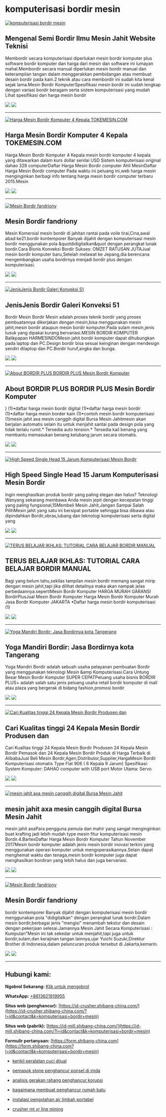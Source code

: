 # komputerisasi bordir mesin

<a href="https://swt.shibang-china.com/?l=id&img&k=komputerisasi+bordir+mesin" target="_blank">![komputerisasi bordir mesin](http://static.shibang-china.com/all-800x300/1105.jpg)</a>

## Mengenal Semi Bordir Ilmu Mesin Jahit Website Teknisi
Membordir secara komputerisasi diperlukan mesin bordir komputer plus software bordir komputer dan harga dari mesin dan software ini lumayan mahal.Membordir secara manual diperlukan mesin bordir manual dan keterampilan tangan dalam menggerakkan pembidangan atau membuat desain bordir pada kain.2 teknik atau cara membordir ini sudah kita kenal sejak lama.Mesin Bordir KomputerSpesifikasi mesin bordir ini sudah lengkap dengan variasi bordir beragam serta sistem komputerisasi yang mudah Lihat spesifikasi dan harga mesin bordir


<a href="https://whatsapp.shibangsoft.com/WhatsApp.php" target="_blank" title="WhatsApp">![](http://static.shibang-china.com/icon/whatsapp.png)</a> <a href="https://swt.shibang-china.com/?l=id&icon&k=komputerisasi+bordir+mesin" target="_blank">![](http://static.shibang-china.com/icon/chat-id.png)</a>

---

<a href="https://swt.shibang-china.com/?l=id&img&k=komputerisasi+bordir+mesin" target="_blank">![Harga Mesin Bordir Komputer 4 Kepala TOKEMESIN.COM](http://static.shibang-china.com/all-800x300/1186.jpg)</a>

## Harga Mesin Bordir Komputer 4 Kepala TOKEMESIN.COM
Harga Mesin Bordir Komputer 4 Kepala mesin bordir komputer 4 kepala yang ditawarkan dalam kurs dollar senilai USD Sistem komputerisasi original dahao 328 computerDaftar Harga Mesin Bordir computer Ahli MesinDaftar Harga Mesin Bordir computer Pada waktu ini peluang ini,web harga mesin menginginkan berbagi info tentang harga mesin bordir computer terbaru 2015.Mesin


<a href="https://whatsapp.shibangsoft.com/WhatsApp.php" target="_blank" title="WhatsApp">![](http://static.shibang-china.com/icon/whatsapp.png)</a> <a href="https://swt.shibang-china.com/?l=id&icon&k=komputerisasi+bordir+mesin" target="_blank">![](http://static.shibang-china.com/icon/chat-id.png)</a>

---

<a href="https://swt.shibang-china.com/?l=id&img&k=komputerisasi+bordir+mesin" target="_blank">![Mesin Bordir fandriony](http://static.shibang-china.com/all-800x300/449.jpg)</a>

## Mesin Bordir fandriony
Mesin Komersial mesin bordir di jahitan rantai pada voile tirai,Cina,awal abad ke21.bordir kontemporer Banyak dijahit dengan komputerisasi mesin bordir menggunakan pola &quotdidigitalkan&quot dengan perangkat lunak bordir.Cara Bisnis Konveksi Bordir Sukses: OMZET RATUSAN JUTAJual mesin bordir komputer baru,Setelah melawat ke Jepang,dia berencana mengembangkan usaha bordirnya menjadi bordir plus dengan komputerisasi.


<a href="https://whatsapp.shibangsoft.com/WhatsApp.php" target="_blank" title="WhatsApp">![](http://static.shibang-china.com/icon/whatsapp.png)</a> <a href="https://swt.shibang-china.com/?l=id&icon&k=komputerisasi+bordir+mesin" target="_blank">![](http://static.shibang-china.com/icon/chat-id.png)</a>

---

<a href="https://swt.shibang-china.com/?l=id&img&k=komputerisasi+bordir+mesin" target="_blank">![JenisJenis Bordir Galeri Konveksi 51](http://static.shibang-china.com/all-800x300/691.jpg)</a>

## JenisJenis Bordir Galeri Konveksi 51
Bordir Mesin Bordir Mesin adalah proses teknik bordir yang proses pembuatannya dikerjakan dengan mesin,bisa menggunakan mesin jahit,mesin bordir ataupun mesin bordir komputer.Pada sulam mesin,jenis tusuk yang dipakai kurang bervariasi.MESIN BORDIR KOMPUTER Balikpapan HARMESINDOMesin jahit bordir komputer dapat dihubungkan pada laptop dan PC.Design bordir bisa sesuai keinginan dengan mendesign sendiri dilaptop dan PC.Bordir huruf,angka dan bunga.


<a href="https://whatsapp.shibangsoft.com/WhatsApp.php" target="_blank" title="WhatsApp">![](http://static.shibang-china.com/icon/whatsapp.png)</a> <a href="https://swt.shibang-china.com/?l=id&icon&k=komputerisasi+bordir+mesin" target="_blank">![](http://static.shibang-china.com/icon/chat-id.png)</a>

---

<a href="https://swt.shibang-china.com/?l=id&img&k=komputerisasi+bordir+mesin" target="_blank">![About BORDIR PLUS BORDIR PLUS Mesin Bordir Komputer](http://static.shibang-china.com/all-800x300/12.jpg)</a>

## About BORDIR PLUS BORDIR PLUS Mesin Bordir Komputer
) (1)•daftar harga mesin bordir digital (1)•daftar harga mesin bordir (1)•daftar harga mesin border kain (1)•contoh mesin bordir komputerisasi (1)mesin jahit axa mesin canggih digital Bursa Mesin Jahitmesin akan berjalan automatis selain itu untuk menjahit santai pada design pola yang tidak terlalu rumit.* Tersedia auto tension.* Tersedia kail benang yang membantu memasukan benang kelubang jarum secara otomatis.


<a href="https://whatsapp.shibangsoft.com/WhatsApp.php" target="_blank" title="WhatsApp">![](http://static.shibang-china.com/icon/whatsapp.png)</a> <a href="https://swt.shibang-china.com/?l=id&icon&k=komputerisasi+bordir+mesin" target="_blank">![](http://static.shibang-china.com/icon/chat-id.png)</a>

---

<a href="https://swt.shibang-china.com/?l=id&img&k=komputerisasi+bordir+mesin" target="_blank">![High Speed Single Head 15 Jarum Komputerisasi Mesin Bordir](http://static.shibang-china.com/all-800x300/548.jpg)</a>

## High Speed Single Head 15 Jarum Komputerisasi Mesin Bordir
Ingin menghasilkan produk bordir yang paling elegan dan halus? Teknologi Wanyang sekarang membawa Anda mesin jepit dengan kecepatan tinggi yang paling fungsional,15Membeli Mesin Jahit,Jangan Sampai Salah PilihMesin jahit yang satu ini bersipat portable sehingga bisa dibawa atau dipindahkan Bordir,obras,lubang dan teknologi komputerisasi serta digital yang


<a href="https://whatsapp.shibangsoft.com/WhatsApp.php" target="_blank" title="WhatsApp">![](http://static.shibang-china.com/icon/whatsapp.png)</a> <a href="https://swt.shibang-china.com/?l=id&icon&k=komputerisasi+bordir+mesin" target="_blank">![](http://static.shibang-china.com/icon/chat-id.png)</a>

---

<a href="https://swt.shibang-china.com/?l=id&img&k=komputerisasi+bordir+mesin" target="_blank">![TERUS BELAJAR IKHLAS: TUTORIAL CARA BELAJAR BORDIR MANUAL](http://static.shibang-china.com/all-800x300/482.jpg)</a>

## TERUS BELAJAR IKHLAS: TUTORIAL CARA BELAJAR BORDIR MANUAL
Bagi yang belum tahu,sekilas tampilan mesin bordir memang sangat mirip dengan mesin jahit,tapi jika dilihat detailnya maka akan nampak jelas perbedaannya.sepertiMesin Bordir Komputer HARGA MURAH GARANSI BordirPlusJual Mesin Bordir Komputer Harga Mesin Bordir Komputer Murah Jasa Bordir Komputer JAKARTA •Daftar harga mesin bordir komputerisasi (1)


<a href="https://whatsapp.shibangsoft.com/WhatsApp.php" target="_blank" title="WhatsApp">![](http://static.shibang-china.com/icon/whatsapp.png)</a> <a href="https://swt.shibang-china.com/?l=id&icon&k=komputerisasi+bordir+mesin" target="_blank">![](http://static.shibang-china.com/icon/chat-id.png)</a>

---

<a href="https://swt.shibang-china.com/?l=id&img&k=komputerisasi+bordir+mesin" target="_blank">![Yoga Mandiri Bordir: Jasa Bordirnya kota Tangerang](http://static.shibang-china.com/all-800x300/673.jpg)</a>

## Yoga Mandiri Bordir: Jasa Bordirnya kota Tangerang
Yoga Mandiri Bordir adalah sebuah usaha pelayanan pembuatan Bordir yang menggunakan teknologi Mesin &amp Komputerisasi.Cara Untung Besar Mesin Bordir Komputer SUPER CEPATPeluang usaha bisnis BORDIR PLUS+ adalah salah satu jenis peluang usaha retail bordir komputer di mall atau plaza yang bergerak di bidang fashion,promosi bordir


<a href="https://whatsapp.shibangsoft.com/WhatsApp.php" target="_blank" title="WhatsApp">![](http://static.shibang-china.com/icon/whatsapp.png)</a> <a href="https://swt.shibang-china.com/?l=id&icon&k=komputerisasi+bordir+mesin" target="_blank">![](http://static.shibang-china.com/icon/chat-id.png)</a>

---

<a href="https://swt.shibang-china.com/?l=id&img&k=komputerisasi+bordir+mesin" target="_blank">![Cari Kualitas tinggi 24 Kepala Mesin Bordir Produsen dan](http://static.shibang-china.com/all-800x300/434.jpg)</a>

## Cari Kualitas tinggi 24 Kepala Mesin Bordir Produsen dan
Cari Kualitas tinggi 24 Kepala Mesin Bordir Produsen 24 Kepala Mesin Bordir Pemasok dan 24 Kepala Mesin Bordir Produk di Harga Terbaik di AlibabaJual Beli Mesin Bordir,Agen,Distributor,Supplier,HargaMesin Bordir Komputerisasi otomatis Type Flat 906 ( 6 Kepala 9 Jarum) Spesifikasi: System Komputer: DAHAO computer with USB port Motor Utama: Servo


<a href="https://whatsapp.shibangsoft.com/WhatsApp.php" target="_blank" title="WhatsApp">![](http://static.shibang-china.com/icon/whatsapp.png)</a> <a href="https://swt.shibang-china.com/?l=id&icon&k=komputerisasi+bordir+mesin" target="_blank">![](http://static.shibang-china.com/icon/chat-id.png)</a>

---

<a href="https://swt.shibang-china.com/?l=id&img&k=komputerisasi+bordir+mesin" target="_blank">![mesin jahit axa mesin canggih digital Bursa Mesin Jahit](http://static.shibang-china.com/all-800x300/78.jpg)</a>

## mesin jahit axa mesin canggih digital Bursa Mesin Jahit
mesin jahit axaPara pengguna pemula dan mahir yang sangat menginginkan buat krafting jadi lebih mudah type mesin fitur komputerisasi mesin Bordir.4.BartexDaftar Harga Mesin Bordir Komputer Tahun November 2017Mesin bordir komputer adalah jenis mesin bordir inovasi terkini yang menggunakan operasi komputer untuk mengoperasikannya.Selain dapat menghemat waktu dan tenaga,mesin bordir komputer juga dapat menghasilkan bordiran yang lebih halus dan juga bervariasi.


<a href="https://whatsapp.shibangsoft.com/WhatsApp.php" target="_blank" title="WhatsApp">![](http://static.shibang-china.com/icon/whatsapp.png)</a> <a href="https://swt.shibang-china.com/?l=id&icon&k=komputerisasi+bordir+mesin" target="_blank">![](http://static.shibang-china.com/icon/chat-id.png)</a>

---

<a href="https://swt.shibang-china.com/?l=id&img&k=komputerisasi+bordir+mesin" target="_blank">![Mesin Bordir fandriony](http://static.shibang-china.com/all-800x300/607.jpg)</a>

## Mesin Bordir fandriony
bordir kontemporer Banyak dijahit dengan komputerisasi mesin bordir menggunakan pola "didigitalkan" dengan perangkat lunak bordir.Dalam mesin bordir,berbagai jenis "mengisi" menambah tekstur dan desain dengan pekerjaan selesai.Jamannya Mesin Jahit Secara Komputerisasi : Kumpulan"Mesin ini tak sekedar untuk menjahit,tapi juga untuk bordir,sulam,dan kerajinan tangan lainnya,ujar Yuichi Suzuki,Direktur Brother di Indonesia,dalam peluncuran produk tersebut di Jakarta,kemarin.


<a href="https://whatsapp.shibangsoft.com/WhatsApp.php" target="_blank" title="WhatsApp">![](http://static.shibang-china.com/icon/whatsapp.png)</a> <a href="https://swt.shibang-china.com/?l=id&icon&k=komputerisasi+bordir+mesin" target="_blank">![](http://static.shibang-china.com/icon/chat-id.png)</a>

---
## Hubungi kami:

**Ngobrol Sekarang:** [Klik untuk mengobrol](https://swt.shibang-china.com?l=id&contact&k=komputerisasi+bordir+mesin)

**WhatsApp:**  [+8613621919955](https://whatsapp.shibangsoft.com/WhatsApp.php)

**Situs web (penghancur):** [https://id-crusher.shibang-china.com/](https://id-crusher.shibang-china.com/?l=id&contact&k=komputerisasi+bordir+mesin)

**Situs web (pabrik):** [https://id-mill.shibang-china.com/](https://id-mill.shibang-china.com/?l=id&contact&k=komputerisasi+bordir+mesin)

**Formulir pertanyaan:** [https://form.shibang-china.com](https://form.shibang-china.com?l=id&contact&k=komputerisasi+bordir+mesin)

* [kerikil peralatan cuci dijual](../21/kerikil%20peralatan%20cuci%20dijual.md)

* [pemasok stone penghancur ponsel di inida](../27/pemasok%20stone%20penghancur%20ponsel%20di%20inida.md)

* [analisis gerakan rahang penghancur korupsi](../21/analisis%20gerakan%20rahang%20penghancur%20korupsi.md)

* [bagaimana membuat penghancur rumah batu](../29/bagaimana%20membuat%20penghancur%20rumah%20batu.md)

* [instalasi pengolahan air limbah portabel](../21/instalasi%20pengolahan%20air%20limbah%20portabel.md)

* [crusher mt yr line mining](../20/crusher%20mt%20yr%20line%20mining.md)